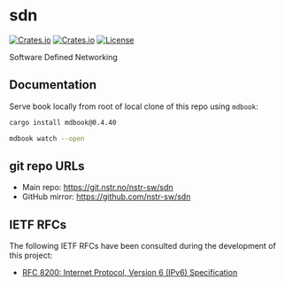 # sdn

[![Crates.io](https://img.shields.io/crates/v/sdn?style=flat-square)](https://crates.io/crates/sdn)
[![Crates.io](https://img.shields.io/crates/d/sdn?style=flat-square)](https://crates.io/crates/sdn)
[![License](https://img.shields.io/badge/license-ISC-blue?style=flat-square)](LICENSE)

Software Defined Networking

## Documentation

Serve book locally from root of local clone of this repo using `mdbook`:

```zsh
cargo install mdbook@0.4.40
```

```zsh
mdbook watch --open
```

## git repo URLs

- Main repo: https://git.nstr.no/nstr-sw/sdn
- GitHub mirror: https://github.com/nstr-sw/sdn

## IETF RFCs

The following IETF RFCs have been consulted
during the development of this project:

- [RFC 8200: Internet Protocol, Version 6 (IPv6) Specification](https://www.rfc-editor.org/rfc/rfc8200.html)
